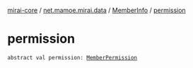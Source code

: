 [mirai-core](../../index.md) / [net.mamoe.mirai.data](../index.md) / [MemberInfo](index.md) / [permission](./permission.md)

# permission

`abstract val permission: `[`MemberPermission`](../../net.mamoe.mirai.contact/-member-permission/index.md)
